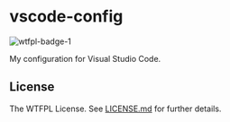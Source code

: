 # vscode-config

![wtfpl-badge-1](https://user-images.githubusercontent.com/25865313/29644381-8e6be364-88b0-11e7-81a6-46a6e4229d31.png)

My configuration for Visual Studio Code.

## License

The WTFPL License. See [LICENSE.md](LICENSE.md) for further details.
